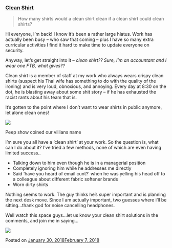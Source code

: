 
### [Clean Shirt](https://fazthebro.com/2018/03/15/clean-shirt/)

> How many shirts would a clean shirt clean if a clean shirt could clean shirts?

Hi everyone, I’m back! I know it’s been a rather large hiatus. Work has actually been busy – who saw that coming – plus I have so many extra curricular activities I find it hard to make time to update everyone on security.

Anyway, let’s get straight into it – _clean shirt?? Sure, I’m an accountant and I wear one FTB, what gives??_

Clean shirt is a member of staff at my work who always wears crispy clean shirts (suspect his Thai wife has something to do with the quality of the ironing) and is very loud, obnoxious, and annoying. Every day at 8:30 on the dot, he is blasting away about some shit story – if he has exhausted the racist rants about his team that is.

It’s gotten to the point where I don’t want to wear shirts in public anymore, let alone clean ones!

![](https://img.buzzfeed.com/buzzfeed-static/static/2015-02/21/10/enhanced/webdr11/anigif_enhanced-4330-1424532570-18.gif?downsize=715:*&output-format=auto&output-quality=auto)

Peep show coined our villians name

I’m sure you all have a ‘clean shirt’ at your work. So the question is, what can I do about it? I’ve tried a few methods, none of which are even having limited success..

*   Talking down to him even though he is in a managerial position
*   Completely ignoring him while he addresses me directly
*   Said ‘have you heard of email cunt?’ when he was yelling his head off to a colleague about different fabric softener brands
*   Worn dirty shirts

Nothing seems to work. The guy thinks he’s super important and is planning the next desk move. Since I am actually important, two guesses where i’ll be sitting…thank god for noise cancelling headphones.

Well watch this space guys…let us know your clean shirt solutions in the comments, and join me in saying…

![](https://img.buzzfeed.com/buzzfeed-static/static/2015-02/21/10/enhanced/webdr11/anigif_enhanced-4350-1424532547-13.gif?downsize=715:*&output-format=auto&output-quality=auto)

Posted on [January 30, 2018February 7, 2018](https://fazthebro.com/2018/01/30/tickled-pink-about-thames-link/)
